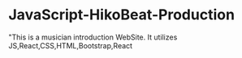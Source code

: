# JavaScript-HikoBeat-Production
"This is a musician introduction WebSite. It utilizes JS,React,CSS,HTML,Bootstrap,React
